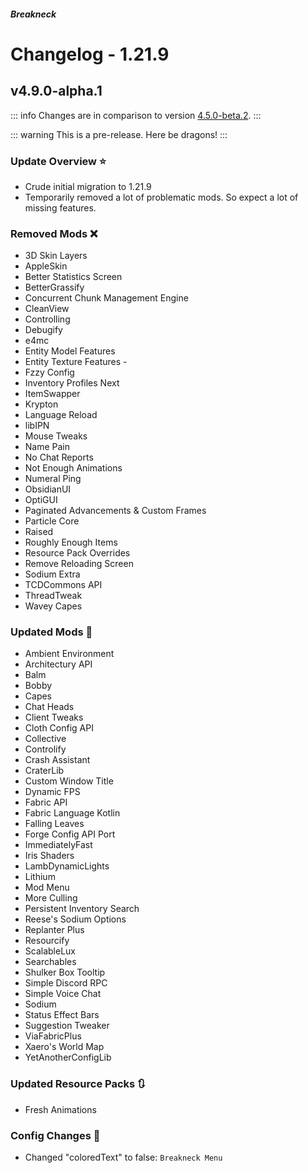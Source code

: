 




##### Breakneck

# Changelog - 1.21.9

## v4.9.0-alpha.1 <a href='#v4.9.0-alpha.1' id='v4.9.0-alpha.1'></a>

<a href='https://github.com/CrismPack/Breakneck/blob/1.21.5/Changelogs/changelog_mods_4.9.0-alpha.1.md'><Badge type='tip' text='Mod Updates'/></a><Badge type='info' text='Fabric Loader 0.17.2'/><Badge type='info' text='2025-10-04'/>

::: info
Changes are in comparison to version [4.5.0-beta.2](1.21.5.md#v4.5.0-beta.2).
:::

::: warning
This is a pre-release. Here be dragons!
:::

### Update Overview ⭐

- Crude initial migration to 1.21.9
- Temporarily removed a lot of problematic mods. So expect a lot of missing features.

### Removed Mods ❌

- 3D Skin Layers
- AppleSkin
- Better Statistics Screen
- BetterGrassify
- Concurrent Chunk Management Engine
- CleanView
- Controlling
- Debugify
- e4mc
- Entity Model Features
- Entity Texture Features -
- Fzzy Config
- Inventory Profiles Next
- ItemSwapper
- Krypton
- Language Reload
- libIPN
- Mouse Tweaks
- Name Pain
- No Chat Reports
- Not Enough Animations
- Numeral Ping
- ObsidianUI
- OptiGUI
- Paginated Advancements & Custom Frames
- Particle Core
- Raised
- Roughly Enough Items
- Resource Pack Overrides
- Remove Reloading Screen
- Sodium Extra
- TCDCommons API
- ThreadTweak
- Wavey Capes

### Updated Mods 🔄

- Ambient Environment
- Architectury API
- Balm
- Bobby
- Capes
- Chat Heads
- Client Tweaks
- Cloth Config API
- Collective
- Controlify
- Crash Assistant
- CraterLib
- Custom Window Title
- Dynamic FPS
- Fabric API
- Fabric Language Kotlin
- Falling Leaves
- Forge Config API Port
- ImmediatelyFast
- Iris Shaders
- LambDynamicLights
- Lithium
- Mod Menu
- More Culling
- Persistent Inventory Search
- Reese's Sodium Options
- Replanter Plus
- Resourcify
- ScalableLux
- Searchables
- Shulker Box Tooltip
- Simple Discord RPC
- Simple Voice Chat
- Sodium
- Status Effect Bars
- Suggestion Tweaker
- ViaFabricPlus
- Xaero's World Map
- YetAnotherConfigLib

### Updated Resource Packs 🔃

- Fresh Animations

### Config Changes 📝

- Changed "coloredText" to false: `Breakneck Menu`